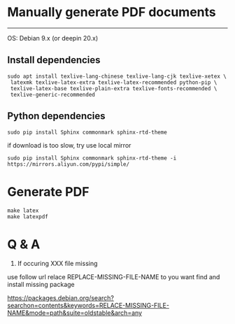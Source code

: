 # Manually generate PDF documents
-------

OS: Debian 9.x (or deepin 20.x)

## Install dependencies
```shell
sudo apt install texlive-lang-chinese texlive-lang-cjk texlive-xetex \
 latexmk texlive-latex-extra texlive-latex-recommended python-pip \
 texlive-latex-base texlive-plain-extra texlive-fonts-recommended \
 texlive-generic-recommended
```

## Python dependencies

```shell
sudo pip install Sphinx commonmark sphinx-rtd-theme
```

if download is too slow, try use local mirror

```shell
sudo pip install Sphinx commonmark sphinx-rtd-theme -i https://mirrors.aliyun.com/pypi/simple/
```

# Generate PDF

```shell
make latex
make latexpdf
```

# Q & A

1. If occuring XXX file missing

use follow url relace REPLACE-MISSING-FILE-NAME to you want find and install missing package

https://packages.debian.org/search?searchon=contents&keywords=RELACE-MISSING-FILE-NAME&mode=path&suite=oldstable&arch=any

